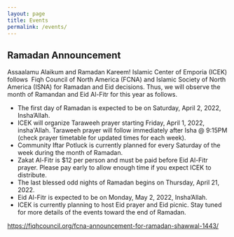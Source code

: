 ```yaml
---
layout: page
title: Events
permalink: /events/
---
```

## Ramadan Announcement

Assaalamu Alaikum and Ramadan Kareem! Islamic Center of Emporia (ICEK) follows  Fiqh Council of North America (FCNA) and Islamic Society of North America (ISNA) for Ramadan and Eid decisions. Thus, we will observe the month of Ramandan and Eid Al-Fitr for this year as follows.

- The first day of Ramadan is expected to be on Saturday, April 2, 2022, Insha’Allah.
- ICEK will organize Taraweeh prayer starting Friday, April 1, 2022, insha'Allah. Taraweeh prayer will follow immediately after Isha @ 9:15PM (check prayer timetable for updated times for each week).
- Community Iftar Potluck is currently planned for every Saturday of the week during the month of Ramadan.
- Zakat Al-Fitr is $12 per person and must be paid before Eid Al-Fitr prayer. Please pay early to allow enough time if you expect ICEK to distribute.
- The last blessed odd nights of Ramadan begins on Thursday, April 21, 2022.
- Eid Al-Fitr is expected to be on Monday, May 2, 2022, Insha’Allah.
- ICEK is currently planning to host Eid prayer and Eid picnic. Stay tuned for more details of the events toward the end of Ramadan.

https://fiqhcouncil.org/fcna-announcement-for-ramadan-shawwal-1443/
